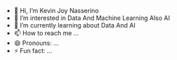 - 👋 Hi, I’m Kevin Joy Nasserino
- 👀 I’m interested in Data And Machine Learning Also AI
- 🌱 I’m currently learning about Data And AI
- 📫 How to reach me ...
- 😄 Pronouns: ...
- ⚡ Fun fact: ...

<!---
kevinnasserino/kevinnasserino is a ✨ special ✨ repository because its `README.md` (this file) appears on your GitHub profile.
You can click the Preview link to take a look at your changes.
--->
